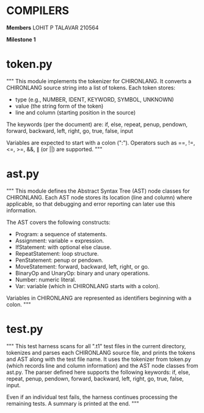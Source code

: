 # COMPILERS

**Members**
LOHIT P TALAVAR 210564



**Milestone 1**
# token.py
"""
This module implements the tokenizer for CHIRONLANG.
It converts a CHIRONLANG source string into a list of tokens.
Each token stores:
  - type (e.g., NUMBER, IDENT, KEYWORD, SYMBOL, UNKNOWN)
  - value (the string form of the token)
  - line and column (starting position in the source)

The keywords (per the document) are:
    if, else, repeat, penup, pendown, forward, backward,
    left, right, go, true, false, input

Variables are expected to start with a colon (":").
Operators such as ==, !=, <=, >=, &&, ∥ (or ||) are supported.
"""



# ast.py
"""
This module defines the Abstract Syntax Tree (AST) node classes for CHIRONLANG.
Each AST node stores its location (line and column) where applicable, so that
debugging and error reporting can later use this information.

The AST covers the following constructs:
  - Program: a sequence of statements.
  - Assignment: variable = expression.
  - IfStatement: with optional else clause.
  - RepeatStatement: loop structure.
  - PenStatement: penup or pendown.
  - MoveStatement: forward, backward, left, right, or go.
  - BinaryOp and UnaryOp: binary and unary operations.
  - Number: numeric literal.
  - Var: variable (which in CHIRONLANG starts with a colon).

Variables in CHIRONLANG are represented as identifiers beginning with a colon.
"""


# test.py
"""
This test harness scans for all ".t1" test files in the current directory,
tokenizes and parses each CHIRONLANG source file, and prints the tokens and
AST along with the test file name. It uses the tokenizer from token.py (which
records line and column information) and the AST node classes from ast.py.
The parser defined here supports the following keywords: if, else, repeat,
penup, pendown, forward, backward, left, right, go, true, false, input.

Even if an individual test fails, the harness continues processing the remaining tests.
A summary is printed at the end.
"""
